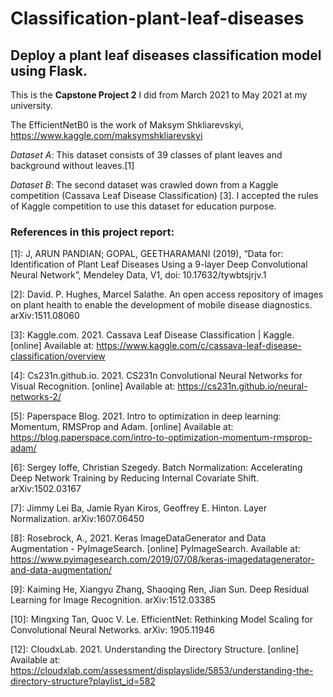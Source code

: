 # Classification-plant-leaf-diseases
## Deploy a plant leaf diseases classification model using Flask.
This is the **Capstone Project 2** I did from March 2021 to May 2021 at my university.

The EfficientNetB0 is the work of Maksym Shkliarevskyi, https://www.kaggle.com/maksymshkliarevskyi

*Dataset A*: This dataset consists of 39 classes of plant leaves and background without leaves.[1]

*Dataset B*: The second dataset was crawled down from a Kaggle competition (Cassava Leaf Disease Classification) [3]. I accepted the rules of Kaggle competition to use this dataset for education purpose.

### References in this project report:
[1]: J, ARUN PANDIAN; GOPAL, GEETHARAMANI (2019), “Data for: Identification of Plant Leaf Diseases Using a 9-layer Deep Convolutional Neural Network”, Mendeley Data, V1, doi: 10.17632/tywbtsjrjv.1

[2]: David. P. Hughes, Marcel Salathe. An open access repository of images on plant health to enable the development of mobile disease diagnostics. arXiv:1511.08060

[3]: Kaggle.com. 2021. Cassava Leaf Disease Classification | Kaggle. [online] Available at: <https://www.kaggle.com/c/cassava-leaf-disease-classification/overview> 

[4]: Cs231n.github.io. 2021. CS231n Convolutional Neural Networks for Visual Recognition. [online] Available at: <https://cs231n.github.io/neural-networks-2/> 

[5]:  Paperspace Blog. 2021. Intro to optimization in deep learning: Momentum, RMSProp and Adam. [online] Available at: <https://blog.paperspace.com/intro-to-optimization-momentum-rmsprop-adam/> 

[6]: Sergey Ioffe, Christian Szegedy. Batch Normalization: Accelerating Deep Network Training by Reducing Internal Covariate Shift. arXiv:1502.03167 

[7]: Jimmy Lei Ba, Jamie Ryan Kiros, Geoffrey E. Hinton. Layer Normalization. arXiv:1607.06450

[8]: Rosebrock, A., 2021. Keras ImageDataGenerator and Data Augmentation - PyImageSearch. [online] PyImageSearch. Available at: <https://www.pyimagesearch.com/2019/07/08/keras-imagedatagenerator-and-data-augmentation/> 

[9]: Kaiming He, Xiangyu Zhang, Shaoqing Ren, Jian Sun. Deep Residual Learning for Image Recognition. arXiv:1512.03385

[10]: Mingxing Tan, Quoc V. Le. EfficientNet: Rethinking Model Scaling for Convolutional Neural Networks. arXiv: 1905.11946

[11]: <https://www.kaggle.com/maksymshkliarevskyi/cassava-leaf-disease-best-keras-cnn> 

[12]: CloudxLab. 2021. Understanding the Directory Structure. [online] Available at: <https://cloudxlab.com/assessment/displayslide/5853/understanding-the-directory-structure?playlist_id=582> 

